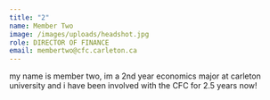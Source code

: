 ```yaml
---
title: "2"
name: Member Two
image: /images/uploads/headshot.jpg
role: DIRECTOR OF FINANCE
email: membertwo@cfc.carleton.ca
---
```

my name is member two, im a 2nd year economics major at carleton university and i have been involved with the CFC for 2.5 years now!
